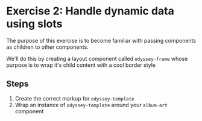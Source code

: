 # Exercise 2: Handle dynamic data using slots

The purpose of this exercise is to become familiar with passing components as children to other components.

We'll do this by creating a layout component called `odyssey-frame` whose purpose is to wrap it's child content with a cool border style

## Steps

1. Create the correct markup for `odyssey-template`
2. Wrap an instance of `odyssey-template` around your `album-art` component
